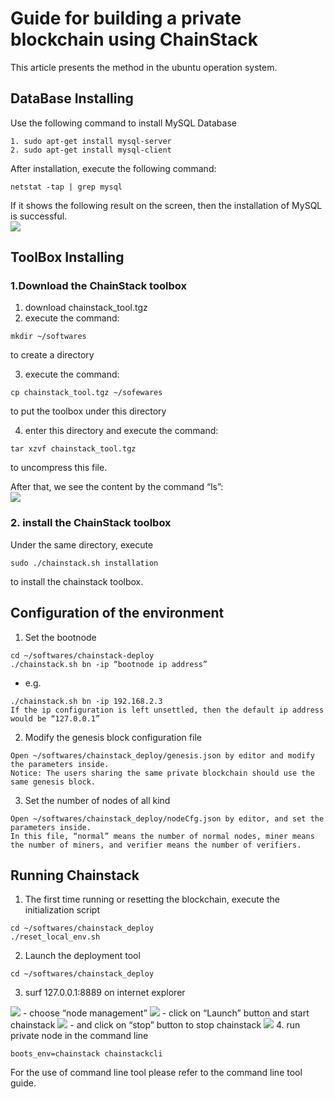 # Guide for building a private blockchain using ChainStack
This article presents the method in the ubuntu operation system.
## DataBase Installing   
Use the following command to install MySQL Database    
```
1. sudo apt-get install mysql-server  
2. sudo apt-get install mysql-client    
```

After installation, execute the following command:   
```
netstat -tap | grep mysql    
```

If it shows the following result on the screen, then the installation of MySQL is successful.   
<image src="https://github.com/ChainStack-Official/ChainStack/blob/master/English%20Documentation/07-Others/pic/private%20blockchain/test_guide1.png">
## ToolBox Installing   
### 1.Download the ChainStack toolbox    
1) download chainstack_tool.tgz   
2) execute the command:   
```
mkdir ~/softwares     
``` 
to create a directory   

3) execute the command:    
```
cp chainstack_tool.tgz ~/sofewares     
``` 
to put the toolbox under this directory   


4) enter this directory and execute the command:   
```
tar xzvf chainstack_tool.tgz   
``` 

to uncompress this file.       

After that, we see the content by the command “ls”:    
<image src="https://github.com/ChainStack-Official/ChainStack/blob/master/English%20Documentation/07-Others/pic/private%20blockchain/test_guide2.png">
### 2. install the ChainStack toolbox    
Under the same directory, execute   
```
sudo ./chainstack.sh installation    
```
to  install the chainstack toolbox.   

## Configuration of the environment   
1. Set the bootnode   
```
cd ~/softwares/chainstack-deploy   
./chainstack.sh bn -ip “bootnode ip address”     
```
- e.g.    
```
./chainstack.sh bn -ip 192.168.2.3   
If the ip configuration is left unsettled, then the default ip address would be “127.0.0.1”     
```

2. Modify the genesis block configuration file    
```
Open ~/softwares/chainstack_deploy/genesis.json by editor and modify the parameters inside.    
Notice: The users sharing the same private blockchain should use the same genesis block.    
```

3. Set the number of nodes of all kind    
```
Open ~/softwares/chainstack_deploy/nodeCfg.json by editor, and set the parameters inside.   
In this file, “normal” means the number of normal nodes, miner means the number of miners, and verifier means the number of verifiers.    
```

## Running Chainstack   
1. The first time running or resetting the blockchain, execute the initialization script   
```
cd ~/softwares/chainstack_deploy   
./reset_local_env.sh     
```
2. Launch the deployment tool    
```
cd ~/softwares/chainstack_deploy     
```
3. surf 127.0.0.1:8889 on internet explorer     
<image src="https://github.com/ChainStack-Official/ChainStack/blob/master/English%20Documentation/07-Others/pic/private%20blockchain/test_guide3.png">
-  choose “node management”   
<image src="https://github.com/ChainStack-Official/ChainStack/blob/master/English%20Documentation/07-Others/pic/private%20blockchain/test_guide4.png">
-  click on “Launch” button and start chainstack   
<image src="https://github.com/ChainStack-Official/ChainStack/blob/master/English%20Documentation/07-Others/pic/private%20blockchain/test_guide5.png">
-  and click on “stop” button to stop chainstack    
<image src="https://github.com/ChainStack-Official/ChainStack/blob/master/English%20Documentation/07-Others/pic/private%20blockchain/test_guide6.png">
4. run private node in the command line    
  
```
boots_env=chainstack chainstackcli    
```

For the use of command line tool please refer to the command line tool guide.   
